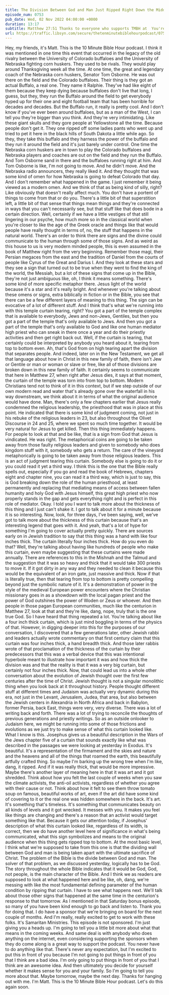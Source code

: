 ```yaml
---
title: The Division Between God and Man Just Ripped Right Down the Middle
episode_num: 0753
pub_date: Wed, 02 Nov 2022 04:00:00 +0000
duration: 13:17
subtitle: Matthew 27:51 Thanks to everyone who supports TMBH at  You're the reason we can all do this together!  Music written and performed by .
url: https://traffic.libsyn.com/secure/thetenminutebiblehourpodcast/0753_-_The_Division_Between_God_and_Man_Just_Ripped_Right_Down_the_Middle.mp3
---
```


 Hey, my friends, it's Matt. This is the 10 Minute Bible Hour podcast. I think it was mentioned in one time this event that occurred in the legacy of the old rivalry between the University of Colorado buffaloes and the University of Nebraska fighting corn huskers. They used to be rivals. They would play around Thanksgiving week all the time. At one time, the great and legendary coach of the Nebraska corn huskers, Senator Tom Osborne. He was out there on the field and the Colorado buffaloes. Their thing is they got an actual Buffalo, a real one. They name it Ralphie. They've had like eight of them because they keep dying because buffaloes don't live that long, I guess, but they, they run the Buffalo around the field to get everybody hyped up for their one and eight football team that has been horrible for decades and decades. But the Buffalo run, it really is pretty cool. And I don't know if you've ever been around buffaloes, but as a man of the West, I can tell you they're bigger than you think. And they're very intimidating. Like these giant skulls and they gore people at Yellowstone all the time. Because people don't get it. They one ripped off some ladies pants who went up and tried to pet it here in the black hills of South Dakota a little while ago. So they, they take this buffalo and they harness the power of the buffalo and they run it around the field and it's just barely under control. One time the Nebraska corn huskers are in town to play the Colorado buffaloes and Nebraska players and coaches are out on the field and they run the Buffalo. And Tom Osborne sand in there and the buffaloes running right at him. And Tom Osborne is like, I'm not going to move. And he didn't move. And the Nebraska radio announcers, they really liked it. And they thought that was some kind of omen for how Nebraska is going to defeat Colorado that day. And I don't remember what happened in the game. I just remember it being viewed as a modern omen. And we think of that as being kind of silly, right? Like obviously that doesn't really affect much. You don't have a portent of things to come from that or do you. There's a little bit of that superstition left, a little bit of that sense that things mean things and they're connected in ways that you can't necessarily see, but that stuff like that does bode in a certain direction. Well, certainly if we have a little vestiges of that still lingering in our psyche, how much more so in the classical world when you're closer to like the age of the Greek oracle and things like that would people have really thought in terms of, no, the stuff that happens in the natural world. There's an order to think there are signs and the divine could communicate to the human through some of those signs. And as weird as this house to us is very modern minded people, this is even assumed in the book of Matthew right from the very beginning. Remember those magi, their Persian megaces from the east and the tradition of Daniel from the courts of people like Cyrus of the Great and Darius I. And they look at these stars and they see a sign that turned out to be true when they went to find the king of the world, the Messiah, but a lot of these signs that come up in the Bible, they're not just ambiguous like, oh, I think it means something. There's some kind of more specific metaphor there. Jesus light of the world because it's a star and it's really bright. And whenever you're talking about these omens or signs, extra biblically in fiction or in the Bible, you see that there can be a few different layers of meaning to this thing. The sign can be evocative of a lot of different stuff. And I think that's what we're running into with this temple curtain tearing, right? You got a part of the temple complex that is available to everybody, Jews and non-Jews, Gentiles, but then you got a part of the temple that's only available to Jews. And then you got a part of the temple that's only available to God and like one human mediator high priest who can sneak in there once a year and do their priestly activities and then get right back out. Well, if the curtain is tearing, that certainly could be interpreted by anybody you heard about it, tearing from top to bottom even. Ah, that's God from on high tearing apart the division that separates people. And indeed, later on in the New Testament, we get all that language about how in Christ in this new family of faith, there isn't Jew or Gentile or man or woman or slave or free, like all of those divisions are broken down in this new family of faith. It certainly seems to communicate that here in Matthew 27, when right after Jesus dies, it says at that moment, the curtain of the temple was torn into from top to bottom. Modern Christians tend not to think of it in this context, but if we step outside of our own modern read and water that's already gone over the waterfall in his way downstream, we think about it in terms of what the original audience would have done. Man, there's only a few chapters earlier that Jesus really condemned the religious leadership, the priesthood that was in place at this point. He indicated that there is some kind of judgment coming, not just in his rebuke of the religious leaders in 23, but also throughout the Olivet Discourse in 24 and 25, where we spent so much time together. It would be very natural for Jesus to get killed. Then this thing immediately happens. For people to look at that and be like, that is a sign from God that Jesus is vindicated. He was right. The metaphorical coins are going to be taken away from those faulty religious leaders and given to somebody who does kingdom stuff with it, somebody who gets a return. The care of the vineyard metaphorically is going to be taken away from those religious leaders. This is an act of judgment tearing this curtain. Somebody else is going to do it or you could read it yet a third way. I think this is the one that the Bible really spells out, especially if you go and read the book of Hebrews, chapters eight and chapter nine, you can read it a third way, which is just to say, this is God breaking down the role of the human priesthood, at least permanently and replacing that mediating means of access between fallen humanity and holy God with Jesus himself, this great high priest who now properly stands in the gap and gets everything right and is perfect in this role of mediator. Okay. I told you I want to talk more about the thickness of this thing and I just can't shake it. I got to talk about it for a minute because it is so interesting. Now, look, for three days, I've been saying, well, we've got to talk more about the thickness of this curtain because that's an interesting legend that goes with it. And yeah, that's a lot of hype for something I'm going to cover actually pretty quickly. There are sources early on in Jewish tradition to say that this thing was a hand with like four inches thick. The curtain literally four inches thick. How do you even do that? Well, they're talking about having like hundreds of people who make this curtain, even maybe suggesting that these curtains were made annually. There are references to this in the Mishnah and the Talmud and the suggestion that it was so heavy and thick that it would take 300 priests to move it. If it got dirty in any way and they needed to clean it because this would be the equivalent of an iron gate, just massive and thick. Now if that is literally true, then that tearing from top to bottom is pretty compelling beyond just the symbolic nature of it. It's a demonstration of power in the style of the medieval European power encounters where the Christian missionary goes in as a showdown with the local pagan priest and the power of God outshines the power of Woden or Zeus or whoever. And then people in those pagan European communities, much like the centurion in Matthew 27, look at that and they're like, dang, nope, truly that is the one true God. So I have heard that thing repeated a lot. You're talking about like a four inch thick curtain, which is just mind boggling in terms of the physics of that. However, in digging deeper into this for the purposes of our conversation, I discovered that a few generations later, other Jewish rabbi and leaders actually wrote commentary on that first century claim that this curtain was four inches thick, a hand breadth thick. And those later rabbis wrote of that proclamation of the thickness of the curtain by their predecessors that this was a verbal device that this was intentional hyperbole meant to illustrate how important it was and how thick the division was and that the reality is that it was a very big curtain, but certainly not four inches thick. Now, that could lead us into a whole other conversation about the evolution of Jewish thought over the first few centuries after the time of Christ. Jewish thought is not a singular monolithic thing when you look back at it throughout history. People thought different stuff at different times and Judaism was actually very dynamic during this era, not just in the Levant, Jerusalem, Judea, that area, but also between the Jewish centers in Alexandria in North Africa and back in Babylon, former Persia, back East, things were very, very diverse. There was a lot of writing back and forth. There was a lot of trying to reconcile the thoughts of previous generations and priestly writings. So as an outside onlooker to Judaism here, we might be running into some of those frictions and evolutions as we just try to make sense of what this curtain looked like. What I know is this. Josephus gives us a beautiful description in the Wars of the Jews chapter five of a curtain that sounds exactly like what was described in the passages we were looking at yesterday in Exodus. It's beautiful. It's a representation of the firmament and the skies and nature and the heavens and all of the things that roamed the earth, this beautifully artfully crafted thing. So maybe I'm barking up the wrong tree when I'm like, dang, it ripped. And if it was really thick, that would be more impressive. Maybe there's another layer of meaning here in that it was art and it got shredded. Think about how you felt the last couple of weeks when you saw the climate activists, the anti-oil activists, regardless of whether you agree with their cause or not. Think about how it felt to see them throw tomato soup on famous, beautiful works of art, even if the art did have some kind of covering to it or the real one was hidden somewhere in the back. It's art. It's something that's timeless. It's something that communicates beauty on all kinds of levels and it got wrecked. It messes with you. It makes you feel like things are changing and there's a reason that an activist would target something like that. Because it gets our attention today, if Josephus' description of what this curtain looked like, regardless of its width, is correct, then we do have another level here of significance in what's being communicated, what this sign symbolizes and means to the original audience when this thing gets ripped top to bottom. At the most basic level, I think what we're supposed to take from this one is that the dividing wall between God and man is being taken apart with the ultimate sacrifice of Christ. The problem of the Bible is the divide between God and man. The solver of that problem, as we discussed yesterday, logically has to be God. The story throughout the whole Bible indicates that it would be God, God, not people, is the main character of the Bible. And I think we as readers are supposed to look at what happened here and be like, oh, dang, we're messing with like the most fundamental defining parameter of the human condition by ripping that curtain. I have to see what happens next. We'll talk about those other signs that happened at the same time in the centurion's response to that tomorrow. As I mentioned in that Saturday bonus episode, so many of you have been kind enough to go back and listen to. Thank you for doing that. I do have a sponsor that we're bringing on board for the next couple of months. And I'm really, really excited to get to work with these folks. It's Samaritan Ministries. This episode is not sponsored. I'm just giving you a heads up. I'm going to tell you a little bit more about what that means in the coming weeks. And same deal is with anybody who does anything on the internet, even considering supporting the sponsors when they do come along is a great way to support the podcast. You never have to do anything like that. There's never any expectation, but I'm excited to put this in front of you because I'm not going to put things in front of you that I think are a bad idea. I'm only going to put things in front of you that I think are an awesome idea. And then ultimately you decide for yourself whether it makes sense for you and your family. So I'm going to tell you more about that. Maybe tomorrow, maybe the next day. Thanks for hanging out with me. I'm Matt. This is the 10 Minute Bible Hour podcast. Let's do this again soon.